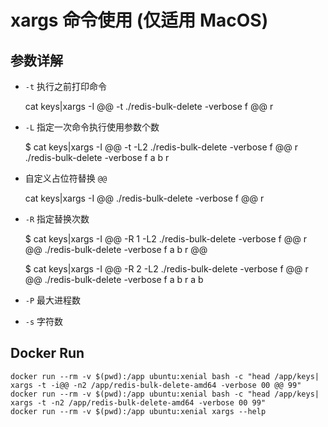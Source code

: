 # xargs 命令使用 (仅适用 MacOS)

## 参数详解

- `-t` 执行之前打印命令

	cat keys|xargs -I @@ -t ./redis-bulk-delete -verbose f @@ r

- `-L` 指定一次命令执行使用参数个数

	$ cat keys|xargs -I @@ -t -L2 ./redis-bulk-delete -verbose f @@ r
 	./redis-bulk-delete -verbose f a b r

- 自定义占位符替换 `@@`

	cat keys|xargs -I @@ ./redis-bulk-delete -verbose f @@ r

- `-R` 指定替换次数

	$ cat keys|xargs -I @@ -R 1 -L2 ./redis-bulk-delete -verbose f @@ r @@
	./redis-bulk-delete -verbose f a b r @@

	$ cat keys|xargs -I @@ -R 2 -L2 ./redis-bulk-delete -verbose f @@ r @@
	./redis-bulk-delete -verbose f a b r a b

- `-P` 最大进程数

- `-s` 字符数

## Docker Run

	docker run --rm -v $(pwd):/app ubuntu:xenial bash -c "head /app/keys| xargs -t -i@@ -n2 /app/redis-bulk-delete-amd64 -verbose 00 @@ 99"
	docker run --rm -v $(pwd):/app ubuntu:xenial bash -c "head /app/keys| xargs -t -n2 /app/redis-bulk-delete-amd64 -verbose 00 99"
	docker run --rm -v $(pwd):/app ubuntu:xenial xargs --help
